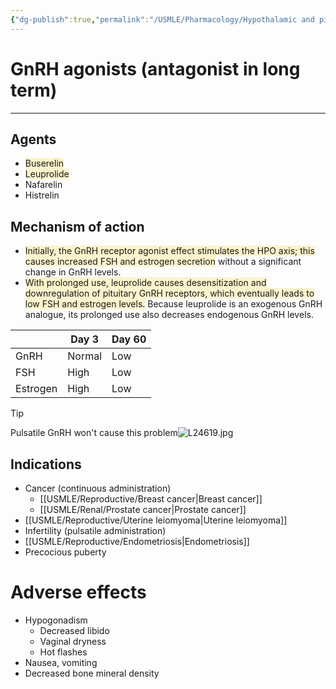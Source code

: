 ```yaml
---
{"dg-publish":true,"permalink":"/USMLE/Pharmacology/Hypothalamic and pituitary drugs/"}
---
```


# GnRH agonists (antagonist in long term)
---
## Agents
- <span style="background:rgba(240, 200, 0, 0.2)">Buserelin</span>
- <span style="background:rgba(240, 200, 0, 0.2)">Leuprolide</span>
- Nafarelin
- Histrelin
## Mechanism of action
- <span style="background:rgba(240, 200, 0, 0.2)">Initially, the GnRH receptor agonist effect stimulates the HPO axis; this causes increased FSH and estrogen secretion</span> without a significant change in GnRH levels.
- <span style="background:rgba(240, 200, 0, 0.2)">With prolonged use, leuprolide causes desensitization and downregulation of pituitary GnRH receptors, which eventually leads to low FSH and estrogen levels.</span>  Because leuprolide is an exogenous GnRH analogue, its prolonged use also decreases endogenous GnRH levels.

|          | Day 3  | Day 60 |
| -------- | ------ | ------ |
| GnRH     | Normal | Low    |
| FSH      | High   | Low    |
| Estrogen | High   | Low    |

>[!tip] 
>Pulsatile GnRH won't cause this problem![L24619.jpg](/img/user/appendix/L24619.jpg)
## Indications
- Cancer (continuous administration)
	- [[USMLE/Reproductive/Breast cancer\|Breast cancer]]
	- [[USMLE/Renal/Prostate cancer\|Prostate cancer]]
- [[USMLE/Reproductive/Uterine leiomyoma\|Uterine leiomyoma]]
- Infertility (pulsatile administration)
- [[USMLE/Reproductive/Endometriosis\|Endometriosis]]
- Precocious puberty
# Adverse effects
- Hypogonadism
	- Decreased libido
	- Vaginal dryness
	- Hot flashes
- Nausea, vomiting
- Decreased bone mineral density
